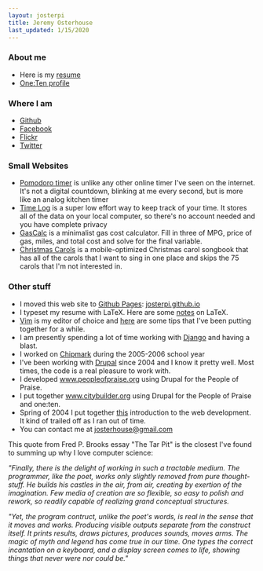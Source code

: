 ```yaml
---
layout: josterpi
title: Jeremy Osterhouse
last_updated: 1/15/2020
---
```


### About me

  - Here is my [resume](/resume.pdf)
 - [One:Ten profile](https://onetencommunications.com/about/#jeremy-osterhouse)

### Where I am

- <a rel="me" href="https://github.com/josterpi/">Github</a>
- <a rel="me" href="https://www.facebook.com/jeremy.osterhouse">Facebook</a>
- <a rel="me" href="https://flickr.com/photos/josterpi/">Flickr</a>
- <a rel="me" href="https://twitter.com/josterpi">Twitter</a>

### Small Websites

 - [Pomodoro timer](pomodoro/) is unlike any other online timer I've seen on the internet. It's not a digital countdown, blinking at me every second, but is more like an analog kitchen timer
 - [Time Log](timelog/) is a super low effort way to keep track of your time. It stores all of the data on your local computer, so there's no account needed and you have complete privacy
 - [GasCalc](gascalc/) is a minimalist gas cost calculator. Fill in three of MPG, price of gas, miles, and total cost and solve for the final variable.
 - [Christmas Carols](carols/) is a mobile-optimized Christmas carol songbook that has all of the carols that I want to sing in one place and skips the 75 carols that I'm not interested in.

### Other stuff

 - I moved this web site to [Github Pages](https://pages.github.com/): [josterpi.github.io](https://github.com/josterpi/josterpi.github.io)
 - I typeset my resume with LaTeX. Here are some <a href="/latex-notes.html">notes</a> on LaTeX.
 - <a href="http://www.vim.org/">Vim</a> is my editor of choice and <a href="vim-tips.html">here</a> are some tips that I've been putting together for a while.
 - I am presently spending a lot of time working with <a href="http://www.djangoproject.com">Django</a> and having a blast.
 - I worked on <a href="http://www.chipmark.com/">Chipmark</a> during the 2005-2006 school year
 - I've been working with <a href="http://www.drupal.org">Drupal</a> since 2004 and I know it pretty well. Most times, the code is a real pleasure to work with.
 - I developed <a href="https://www.peopleofpraise.org">www.peopleofpraise.org</a> using Drupal for the People of Praise.
 - I put together <a href="http://www.citybuilder.org">www.citybuilder.org</a> using Drupal for the People of Praise and one:ten.
 - Spring of 2004 I put together <a href="/webtech.html">this</a> introduction to the web development. It kind of trailed off as I ran out of time.
 - You can contact me at josterhouse@gmail.com

This quote from Fred P. Brooks essay "The Tar Pit" is the closest I've found to summing up why I love computer science:

<cite>"Finally, there is the delight of working in such a tractable medium. The programmer, like the poet, works only slightly removed from pure thought-stuff. He builds his castles in the air, from air, creating by exertion of the imagination. Few media of creation are so flexible, so easy to polish and rework, so readily capable of realizing grand conceptual structures.</cite>

<cite>"Yet, the program contruct, unlike the poet's words, is real in the sense that it moves and works. Producing visible outputs separate from the construct itself. It prints results, draws pictures, produces sounds, moves arms. The magic of myth and legend has come true in our time. One types the correct incantation on a keyboard, and a display screen comes to life, showing things that never were nor could be."</cite>

